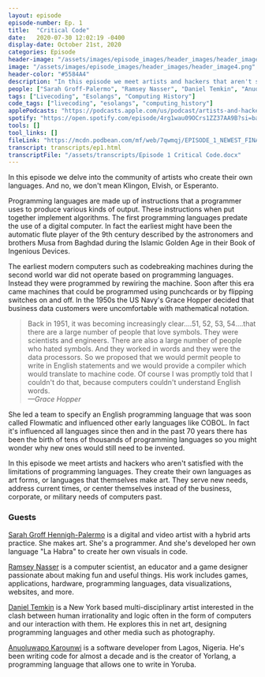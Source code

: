 ```yaml
---
layout: episode
episode-number: Ep. 1
title:  "Critical Code"
date:   2020-07-30 12:02:19 -0400
display-date: October 21st, 2020
categories: Episode
header-image: "/assets/images/episode_images/header_images/header_image4.png"
image: "/assets/images/episode_images/header_images/header_image4.png"
header-color: "#5584A4"
description: "In this episode we meet artists and hackers that aren't satisfied with the limitations of programming languages. Our guests are Sarah Groff Hennigh-Palermo, Ramsey Nasser, Daniel Temkin, and Anuoluwapo Karounwi."
people: ["Sarah Groff-Palermo", "Ramsey Nasser", "Daniel Temkin", "Anuoluwapo Karounwi"]
tags: ["Livecoding", "Esolangs", "Computing History"]
code_tags: ["livecoding", "esolangs", "computing_history"]
applePodcasts: "https://podcasts.apple.com/us/podcast/artists-and-hackers/id1536778522?i=1000495545989"
spotify: "https://open.spotify.com/episode/4rg1wau09OCrs1ZZ37AA9B?si=ba01374a6a824feb"
tools: []
tool_links: []
fileLink: "https://mcdn.podbean.com/mf/web/7qwmqj/EPISODE_1_NEWEST_FINAL6cr3e.mp3"
transcript: transcripts/ep1.html
transcriptFile: "/assets/transcripts/Episode 1 Critical Code.docx"
---
```


In this episode we delve into the community of artists who create their own languages. And no, we don't mean Klingon, Elvish, or Esperanto.

Programming languages are made up of instructions that a programmer uses to produce various kinds of output. These instructions when put together implement algorithms. The first programming languages predate the use of a digital computer. In fact the earliest might have been the automatic flute player of the 9th century described by the astronomers and brothers Musa from Baghdad during the Islamic Golden Age in their Book of Ingenious Devices.

The earliest modern computers such as codebreaking machines during the second world war did not operate based on programming languages. Instead they were programmed by rewiring the machine. Soon after this era came machines that could be programmed using punchcards or by flipping switches on and off. In the 1950s the US Navy's Grace Hopper decided that business data customers were uncomfortable with mathematical notation.

> Back in 1951, it was becoming increasingly clear....51, 52, 53, 54....that there are a large number of people that love symbols. They were scientists and engineers. There are also a large number of people who hated symbols. And they worked in words and they were the data processors. So we proposed that we would permit people to write in English statements and we would provide a compiler which would translate to machine code. Of course I was promptly told that I couldn't do that, because computers couldn't understand English words. <br> *—Grace Hopper*

She led a team to specify an English programming language that was soon called Flowmatic and influenced other early languages like COBOL. In fact it's influenced all languages since then and in the past 70 years there has been the birth of tens of thousands of programming languages so you might wonder why new ones would still need to be invented.

In this episode we meet artists and hackers who aren't satisfied with the limitations of programming languages. They create their own languages as art forms, or languages that themselves make art. They serve new needs, address current times, or center themselves instead of the business, corporate, or military needs of computers past.

### Guests

<a href="http://sarahghp.com" class="nameTag">Sarah Groff Hennigh-Palermo</a> is a digital and video artist with a hybrid arts practice. She makes art. She's a programmer. And she's developed her own language "La Habra" to create her own visuals in code.

<a href="https://nas.sr/" class="nameTag">Ramsey Nasser</a> is a computer scientist, an educator and a game designer passionate about making fun and useful things. His work includes games, applications, hardware, programming languages, data visualizations, websites, and more.

<a href="http://danieltemkin.com/" class="nameTag">Daniel Temkin</a> is a New York based multi-disciplinary artist interested in the clash between human irrationality and logic often in the form of computers and our interaction with them. He explores this in net art, designing programming languages and other media such as photography.

<a href="https://github.com/anoniscoding/" class="nameTag">Anuoluwapo Karounwi</a> is a software developer from Lagos, Nigeria. He's been writing code for almost a decade and is the creator of Yorlang, a programming language that allows one to write in Yoruba.
